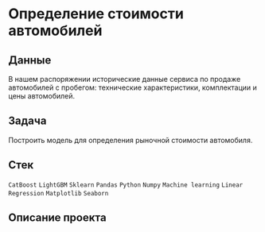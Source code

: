 # Определение стоимости автомобилей


## Данные
В нашем распоряжении исторические данные сервиса по продаже автомобилей с пробегом: технические характеристики, комплектации и цены автомобилей.

## Задача
Построить модель для определения рыночной стоимости автомобиля.

## Стек
`CatBoost` `LightGBM` `Sklearn` `Pandas` `Python` `Numpy` `Machine learning` `Linear Regression` `Matplotlib` `Seaborn`

## Описание проекта

